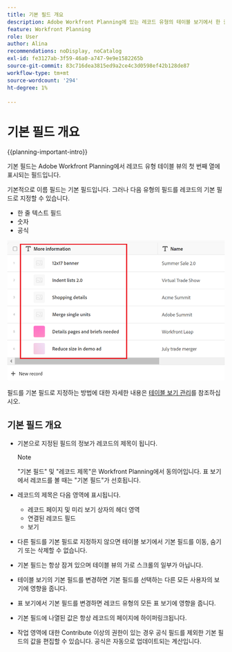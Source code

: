 ```yaml
---
title: 기본 필드 개요
description: Adobe Workfront Planning에 있는 레코드 유형의 테이블 보기에서 한 줄 텍스트, 숫자 또는 공식 필드를 기본 필드로 지정할 수 있습니다. 기본 필드는 해당 유형의 레코드 제목이 됩니다.
feature: Workfront Planning
role: User
author: Alina
recommendations: noDisplay, noCatalog
exl-id: fe3127ab-3f59-46a0-a747-9e9e1582265b
source-git-commit: 83c716dea3815ed9a2ce4c3d0598ef42b128de87
workflow-type: tm+mt
source-wordcount: '294'
ht-degree: 1%

---
```



# 기본 필드 개요

{{planning-important-intro}}

기본 필드는 Adobe Workfront Planning에서 레코드 유형 테이블 뷰의 첫 번째 열에 표시되는 필드입니다.

기본적으로 이름 필드는 기본 필드입니다. 그러나 다음 유형의 필드를 레코드의 기본 필드로 지정할 수 있습니다.

* 한 줄 텍스트 필드
* 숫자
* 공식

![](assets/another-text-field-as-a-primary-field-highlighted.png)

필드를 기본 필드로 지정하는 방법에 대한 자세한 내용은 [테이블 보기 관리](/help/quicksilver/planning/views/manage-the-table-view.md)를 참조하십시오.

## 기본 필드 개요

* 기본으로 지정된 필드의 정보가 레코드의 제목이 됩니다.

  >[!NOTE]
  >
  >    &quot;기본 필드&quot; 및 &quot;레코드 제목&quot;은 Workfront Planning에서 동의어입니다. 표 보기에서 레코드를 볼 때는 &quot;기본 필드&quot;가 선호됩니다.


* 레코드의 제목은 다음 영역에 표시됩니다.

   * 레코드 페이지 및 미리 보기 상자의 헤더 영역
   * 연결된 레코드 필드
   * 보기
* 다른 필드를 기본 필드로 지정하지 않으면 테이블 보기에서 기본 필드를 이동, 숨기기 또는 삭제할 수 없습니다.
* 기본 필드는 항상 잠겨 있으며 테이블 뷰의 가로 스크롤의 일부가 아닙니다.
* 테이블 보기의 기본 필드를 변경하면 기본 필드를 선택하는 다른 모든 사용자의 보기에 영향을 줍니다.
* 표 보기에서 기본 필드를 변경하면 레코드 유형의 모든 표 보기에 영향을 줍니다.
* 기본 필드에 나열된 값은 항상 레코드의 페이지에 하이퍼링크됩니다.
* 작업 영역에 대한 Contribute 이상의 권한이 있는 경우 공식 필드를 제외한 기본 필드의 값을 편집할 수 있습니다. 공식은 자동으로 업데이트되는 계산입니다.
